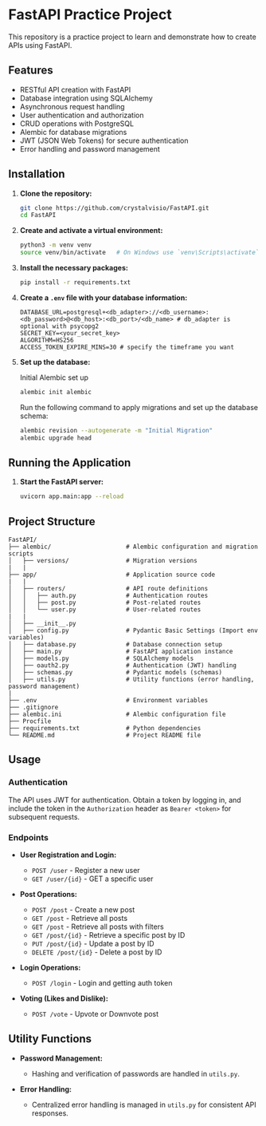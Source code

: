 # FastAPI Practice Project

This repository is a practice project to learn and demonstrate how to create APIs using FastAPI.

## Features

- RESTful API creation with FastAPI
- Database integration using SQLAlchemy
- Asynchronous request handling
- User authentication and authorization
- CRUD operations with PostgreSQL
- Alembic for database migrations
- JWT (JSON Web Tokens) for secure authentication
- Error handling and password management

## Installation

1. **Clone the repository:**

   ```bash
   git clone https://github.com/crystalvisio/FastAPI.git
   cd FastAPI
   ```

2. **Create and activate a virtual environment:**

   ```bash
   python3 -m venv venv
   source venv/bin/activate   # On Windows use `venv\Scripts\activate`
   ```

3. **Install the necessary packages:**

   ```bash
   pip install -r requirements.txt
   ```

4. **Create a `.env` file with your database information:**

   ```env
   DATABASE_URL=postgresql+<db_adapter>://<db_username>:<db_password>@<db_host>:<db_port>/<db_name> # db_adapter is optional with psycopg2
   SECRET_KEY=<your_secret_key>
   ALGORITHM=HS256
   ACCESS_TOKEN_EXPIRE_MINS=30 # specify the timeframe you want
   ```

5. **Set up the database:**

   Initial Alembic set up

   ```bash
   alembic init alembic
   ```

   Run the following command to apply migrations and set up the database schema:

   ```bash
   alembic revision --autogenerate -m "Initial Migration"
   alembic upgrade head
   ```

## Running the Application

1. **Start the FastAPI server:**

   ```bash
   uvicorn app.main:app --reload
   ```

## Project Structure

```
FastAPI/
├── alembic/                     # Alembic configuration and migration scripts
│   ├── versions/                # Migration versions
|   |
├── app/                         # Application source code
|   |
│   ├── routers/                 # API route definitions
│   │   ├── auth.py              # Authentication routes
│   │   ├── post.py              # Post-related routes
│   │   └── user.py              # User-related routes
|   |
│   ├── __init__.py
│   ├── config.py                # Pydantic Basic Settings (Import env variables)
│   ├── database.py              # Database connection setup
│   ├── main.py                  # FastAPI application instance
│   ├── models.py                # SQLAlchemy models
│   ├── oauth2.py                # Authentication (JWT) handling
│   ├── schemas.py               # Pydantic models (schemas)
│   ├── utils.py                 # Utility functions (error handling, password management)
|
├── .env                         # Environment variables
├── .gitignore
├── alembic.ini                  # Alembic configuration file
├── Procfile
├── requirements.txt             # Python dependencies
└── README.md                    # Project README file
```

## Usage

### Authentication

The API uses JWT for authentication. Obtain a token by logging in, and include the token in the `Authorization` header as `Bearer <token>` for subsequent requests.

### Endpoints

- **User Registration and Login:**

  - `POST /user` - Register a new user
  - `GET /user/{id}` - GET a specific user

- **Post Operations:**

  - `POST /post` - Create a new post
  - `GET /post` - Retrieve all posts
  - `GET /post` - Retrieve all posts with filters
  - `GET /post/{id}` - Retrieve a specific post by ID
  - `PUT /post/{id}` - Update a post by ID
  - `DELETE /post/{id}` - Delete a post by ID

- **Login Operations:**

  - `POST /login` - Login and getting auth token

- **Voting (Likes and Dislike):**
  - `POST /vote` - Upvote or Downvote post

## Utility Functions

- **Password Management:**

  - Hashing and verification of passwords are handled in `utils.py`.

- **Error Handling:**
  - Centralized error handling is managed in `utils.py` for consistent API responses.
